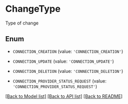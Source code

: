 # ChangeType

Type of change

## Enum

* `CONNECTION_CREATION` (value: `'CONNECTION_CREATION'`)

* `CONNECTION_UPDATE` (value: `'CONNECTION_UPDATE'`)

* `CONNECTION_DELETION` (value: `'CONNECTION_DELETION'`)

* `CONNECTION_PROVIDER_STATUS_REQUEST` (value: `'CONNECTION_PROVIDER_STATUS_REQUEST'`)

[[Back to Model list]](../README.md#documentation-for-models) [[Back to API list]](../README.md#documentation-for-api-endpoints) [[Back to README]](../README.md)


